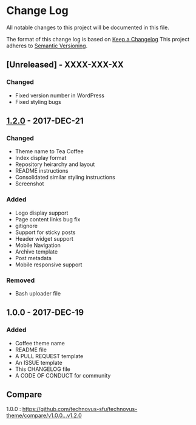 # Change Log
All notable changes to this project will be documented in this file.

The format of this change log is based on [Keep a Changelog](http://keepachangelog.com/)
This project adheres to [Semantic Versioning](http://semver.org/).

## [Unreleased] - XXXX-XXX-XX
### Changed
- Fixed version number in WordPress
- Fixed styling bugs

## [1.2.0] - 2017-DEC-21
### Changed
- Theme name to Tea Coffee
- Index display format
- Repository heirarchy and layout
- README instructions
- Consolidated similar styling instructions
- Screenshot

### Added
- Logo display support
- Page content links bug fix
- gitignore
- Support for sticky posts
- Header widget support
- Mobile Navigation
- Archive template
- Post metadata
- Mobile responsive support

### Removed
- Bash uploader file 


## 1.0.0 - 2017-DEC-19
### Added
- Coffee theme name
- README file
- A PULL REQUEST template
- An ISSUE template
- This CHANGELOG file
- A CODE OF CONDUCT for community


## Compare
[1.2.0]: https://github.com/technovus-sfu/technovus-theme/compare/v1.2.0...HEAD
 1.0.0 : https://github.com/technovus-sfu/technovus-theme/compare/v1.0.0...v1.2.0